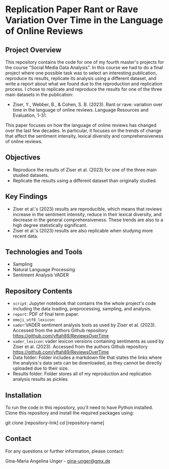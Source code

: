 # Replication Paper Rant or Rave Variation Over Time in the Language of Online Reviews

## Project Overview
This repository contains the code for one of my fourth master's projects for the course "Social Media Data Analysis". In this course we had to do a final project where one possible task was to select an interesting publication, reproduce its results, replicate its analysis using a different dataset, and write a report about what we found due to the reproduction and replication process. I chose to replicate and reproduce the results for one of the three main datasets in the publication:

- Ziser, Y., Webber, B., & Cohen, S. B. (2023). Rant or rave: variation over time in the language of online reviews. Language Resources and Evaluation, 1-31.

This paper focuses on how the language of online reviews has changed over the last few decades. In particular, it focuses on the trends of change that affect the sentiment intensity, lexical diversity and comprehensiveness of online reviews.

## Objectives
- Reproduce the results of Ziser et al. (2023) for one of the three main studied datasets.
- Replicate the results using a different dataset than originally studied.

## Key Findings
- Ziser et al.'s (2023) results are reproducible, which means that reviews increase in the sentiment intensity, reduce in their lexical diversity, and decrease in the general comprehensiveness. These trends are also to a high degree statistically significant.
- Ziser et al.'s (2023) results are also replicable when studying more recent data.

## Technologies and Tools
- Sampling
- Natural Language Processing
- Sentiment Analysis VADER

## Repository Contents
- `script`: Jupyter notebook that contains the the whole project's code including the data loading, preprocessing, sampling, and analysis.
- `report`: PDF of final term paper.
- `emoji_utf8_lexicon`:
- `vader`:VADER sentiment analysis tools as used by Ziser et al. (2023). Accessed from the authors Github repository https://github.com/yftah89/ReviewsOverTime
- `vader_lexicon`: vader lexicon versions containing sentiments as used by Ziser et al. (2023). Accessed from the authors Github repository https://github.com/yftah89/ReviewsOverTime
- Data folder: Folder includes a markdown file that states the links where the analysis's data sets can be downloaded, as they cannot be directly uploaded due to their size.
- Results folder: Folder stores all of my reproduction and replication analysis results as pickles.



## Installation
To run the code in this repository, you'll need to have Python installed. Clone this repository and install the required packages using:

git clone [repository-link]
cd [repository-name]

## Contact
For any questions or further information, please contact:

Gina-Maria Angelina Unger - gina-unger@gmx.de
